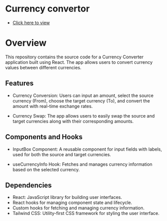 # Currency convertor

- [Click here to view ](https://currency-convertor-exchange-rate-app.vercel.app/)

# Overview

This repository contains the source code for a Currency Converter application built using React. The app allows users to convert currency values between different currencies.

## Features

- Currency Conversion: Users can input an amount, select the source currency (From), choose the target currency (To), and convert the amount with real-time exchange rates.

- Currency Swap: The app allows users to easily swap the source and target currencies along with their corresponding amounts.

## Components and Hooks

- InputBox Component: A reusable component for input fields with labels, used for both the source and target currencies.

- useCurrencyInfo Hook: Fetches and manages currency information based on the selected currency.

## Dependencies

- React: JavaScript library for building user interfaces.
- React hooks for managing component state and lifecycle.
- Custom hooks for fetching and managing currency information.
- Tailwind CSS: Utility-first CSS framework for styling the user interface.
